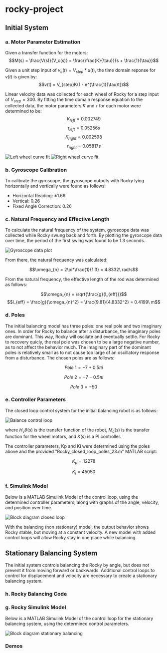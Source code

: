 # rocky-project

## Initial System
### a. Motor Parameter Estimation
Given a transfer function for the motors:
$$M(s) = \frac{V(s)}{V_c(s)} = \frac{\frac{K}{\tau}}{s + \frac{1}{\tau}}$$

Given a unit step input of $v_c(t) = V_{step} * u(t)$, the time domain reponse for $v(t)$ is given by:
$$v(t) = V_{step}K(1 - e^{\frac{1}{\tau}t})$$

Linear velocity data was collected for each wheel of Rocky for a step input of $V_{step} = 300$. By fitting the time domain response equation to the collected data, the motor parameters $K$ and $\tau$ for each motor were determined to be:
$$K_{left} = 0.002749$$
$$\tau_{left} = 0.05256s$$
$$K_{right} = 0.002598$$
$$\tau_{right} = 0.05817s$$

![Left wheel curve fit](media/left-wheel-curve-fit-plot.png)
![Right wheel curve fit](media/right-wheel-curve-fit-plot.png)

### b. Gyroscope Calibration
To calibrate the gyroscope, the gyroscope outputs with Rocky lying horizontally and vertically were found as follows:

- Horizontal Reading: $\pm 1.66$
- Vertical: 0.26
- Fixed Angle Correction: 0.26

### c. Natural Frequency and Effective Length
To calculate the natural frequency of the system, gyroscope data was collected while Rocky swung back and forth. By plotting the gyroscope data over time, the period of the first swing was found to be 1.3 seconds. 

![Gyroscope data plot](media/gyroscope-data-plot.png)

From there, the natural frequency was calculated:

$$\omega_{n} = 2\pi*\frac{1}{1.3} = 4.8332\ rad/s$$

From the natural frequency, the effective length of the rod was determined as follows:

$$\omega_{n} = \sqrt{\frac{g}{l_{eff}}}$$
$$l_{eff} = \frac{g}{\omega_{n}^2} = \frac{9.81}{4.8332^2} = 0.4199\ m$$

### d. Poles

The initial balancing model has three poles: one real pole and two imaginary ones. In order for Rocky to balance after a disturbance, the imaginary poles are dominant. This way, Rocky will oscilate and eventually settle. For Rocky to recovery quicly, the real pole was chosen to be a large negative number, as to not affect the behavior much. The imaginary part of the dominant poles is relatively small as to not cause too large of an oscillatory response from a disturbance. The chosen poles are as follows:

$$Pole\ 1 = -7 + 0.5\pi i $$

$$Pole\ 2 = -7 - 0.5\pi i $$

$$Pole\ 3 = -50 $$

### e. Controller Parameters

The closed loop control system for the initial balancing robot is as follows:

![Balance control loop](media/balance-control-loop.png)

where $H_v\theta(s)$ is the transfer function of the robot, $M_c(s)$ is the transfer function for the wheel motors, and $K(s)$ is a PI controller.

The controller parameters, Kp and Ki were determined using the poles above and the provided "Rocky_closed_loop_poles_23.m" MATLAB script:

$$K_p = 12278$$

$$K_i = 45050$$


### f. Simulink Model
Below is a MATLAB Simulink Model of the control loop, using the determined controller parameters, along with graphs of the angle, velocity, and position over time. 

![Block diagram closed loop](media/simulink-model-balance.png)

With the balancing (non stationary) model, the output behavior shows Rocky stable, but moving at a constant velocity. A new model with added control loops will allow Rocky stay in one place while balancing. 

## Stationary Balancing System
The initial system controls balancing the Rocky by angle, but does not prevent it from moving forward or backwards. Additional control loops to control for displacement and velocity are necessary to create a stationary balancing system.

### h. Rocky Balancing Code


### g. Rocky Simulink Model
Below is a MATLAB Simulink Model of the control loop for the stationary balancing system, using the determined control parameters.

![Block diagram stationary balancing](media/rocky-stationary-block-diagram.png)

### Demos
